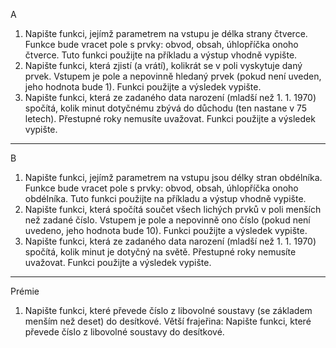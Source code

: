 A
1. Napište funkci, jejímž parametrem na vstupu je délka strany čtverce. Funkce bude vracet pole s prvky: obvod, obsah, úhlopříčka onoho čtverce.
Tuto funkci použijte na příkladu a výstup vhodně vypište.
2. Napište funkci, která zjistí (a vrátí), kolikrát se v poli vyskytuje daný prvek. Vstupem je pole a nepovinně hledaný prvek (pokud není uveden, jeho hodnota bude 1).
Funkci použijte a výsledek vypište.
3. Napište funkci, která ze zadaného data narození (mladší než 1. 1. 1970) spočítá, kolik minut dotyčnému zbývá do důchodu (ten nastane v 75 letech). Přestupné roky nemusíte uvažovat.
Funkci použijte a výsledek vypište.

____________________________________________________________________________________________________________
B
1. Napište funkci, jejímž parametrem na vstupu jsou délky stran obdélníka. Funkce bude vracet pole s prvky: obvod, obsah, úhlopříčka onoho obdélníka.
Tuto funkci použijte na příkladu a výstup vhodně vypište.
2. Napište funkci, která spočítá součet všech lichých prvků v poli menších než zadané číslo. Vstupem je pole a nepovinně ono číslo (pokud není uvedeno, jeho hodnota bude 10). Funkci použijte a výsledek vypište.
3. Napište funkci, která ze zadaného data narození (mladší než 1. 1. 1970) spočítá, kolik minut je dotyčný na světě. Přestupné roky nemusíte uvažovat.
Funkci použijte a výsledek vypište.

____________________________________________________________________________________________________________
Prémie
1. Napište funkci, které převede číslo z libovolné soustavy (se základem menším než deset) do desítkové.
Větší frajeřina: Napište funkci, které převede číslo z libovolné soustavy do desítkové.
